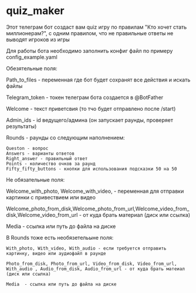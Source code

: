 # quiz_maker

Этот телеграм бот создаст вам quiz игру по правилам "Кто хочет стать миллионерам?", с одним правилом, что не правильные ответы не выводят игроков из игры

Для работы бота необходимо заполнить конфиг файл по примеру config_example.yaml

Обезятельные поля:

Path_to_files - переменная где бот будет сохранят все действия и искать файлы

Telegram_token - токен телеграм бота создается в @BotFather

Welcome - текст приветсвия (то тчо будет отправлено после /start)

Admin_ids - id ведущего/админа (он запускает раунды, проверяет результаты)

Rounds - раунды со следующим наполнением:
    
    Queston - вопрос
    Answers - варианты ответов
    Right_answer - правильный ответ
    Points - количество очков за раунд
    Fifty_fifty_buttons - кнопки для использования подсказки 50 на 50
    
Не обязательные поля:

Welcome_with_photo, Welcome_with_video, - переменная для отправки картинки с привествием или видео

Welcome_photo_from_disk,Welcome_photo_from_url,Welcome_video_from_disk,Welcome_video_from_url - от куда брать материал (диск или ссылка)

Media - ссылка или путь до файла на диске

В Rounds тоже есть необязетельыне поля:

    With_photo, With_video, With_audio - если требуется отправить картинку, видео или аудиофайл в раунде
    
    Photo_from_disk, Photo_from_url, Video_from_disk, Video_from_url, With_audio , Audio_from_disk, Audio_from_url - от куда брать матеиал (диск или ссылка)
    
    Media  - ссылка или путь до файла на диске
